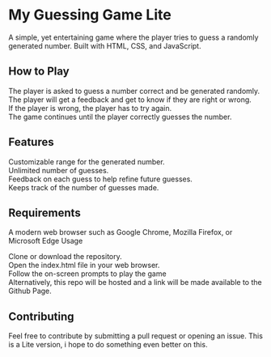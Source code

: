 
# My Guessing Game Lite	

A simple, yet entertaining game where the player tries to guess a randomly generated number. Built with HTML, CSS, and JavaScript.

## How to Play

The player is asked to guess a number correct and be generated randomly.  
The player will get a feedback and get to know if they are right or wrong.  
If the player is wrong, the player has to try again.  
The game continues until the player correctly guesses the number.  

## Features

Customizable range for the generated number.  
Unlimited number of guesses.  
Feedback on each guess to help refine future guesses.  
Keeps track of the number of guesses made.  

## Requirements

A modern web browser such as Google Chrome, Mozilla Firefox, or Microsoft Edge
Usage

Clone or download the repository.  
Open the index.html file in your web browser.  
Follow the on-screen prompts to play the game   
Alternatively, this repo will be hosted and a link will be made available to the Github Page.  
## Contributing

Feel free to contribute by submitting a pull request or opening an issue. This is a Lite version, i hope to do something even better on this.

